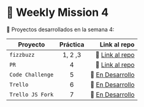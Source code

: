 # 📆 Weekly Mission 4


📂 Proyectos desarrollados en la semana 4:

| Proyecto | Práctica | Link al repo |
| ------------- |:-------------:| -----:|
|`fizzbuzz`|1, 2 ,3|:link: [Link al repo](https://github.com/BrandLop/Fizzbuzz)|
|`PR`|4|:link: [Link al repo](https://github.com/BrandLop/fizzbuzz-visualpartner-)|
|`Code Challenge`|5|:link: [En Desarrollo]()|
|`Trello`|6|:link: [En Desarrollo]()|
|`Trello JS Fork`|7|:link: [En Desarrollo]()|
